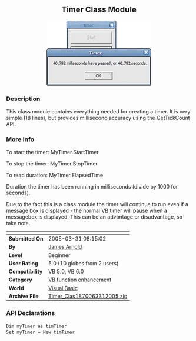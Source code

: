 ﻿<div align="center">

## Timer Class Module

<img src="PIC2005331814141871.gif">
</div>

### Description

This class module contains everything needed for creating a timer. It is very simple (18 lines), but provides millisecond accuracy using the GetTickCount API.
 
### More Info
 
To start the timer: MyTimer.StartTimer

To stop the timer: MyTimer.StopTimer

To read duration: MyTimer.ElapsedTime

Duration the timer has been running in milliseconds (divide by 1000 for seconds).

Due to the fact this is a class module the timer will continue to run even if a message box is displayed - the normal VB timer will pause when a messagebox is displayed. This can be an advantage or disadvantage, so take note.


<span>             |<span>
---                |---
**Submitted On**   |2005-03-31 08:15:02
**By**             |[James Arnold](https://github.com/Planet-Source-Code/PSCIndex/blob/master/ByAuthor/james-arnold.md)
**Level**          |Beginner
**User Rating**    |5.0 (10 globes from 2 users)
**Compatibility**  |VB 5\.0, VB 6\.0
**Category**       |[VB function enhancement](https://github.com/Planet-Source-Code/PSCIndex/blob/master/ByCategory/vb-function-enhancement__1-25.md)
**World**          |[Visual Basic](https://github.com/Planet-Source-Code/PSCIndex/blob/master/ByWorld/visual-basic.md)
**Archive File**   |[Timer\_Clas1870063312005\.zip](https://github.com/Planet-Source-Code/james-arnold-timer-class-module__1-59748/archive/master.zip)

### API Declarations

```
Dim myTimer as timTimer
Set myTimer = New timTimer
```





